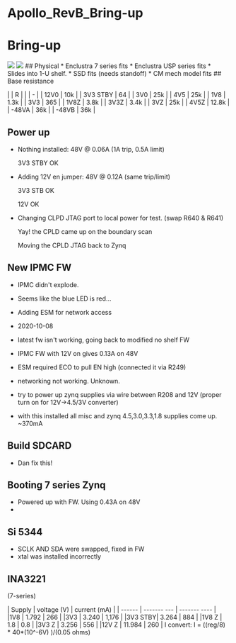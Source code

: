 # Apollo_RevB_Bring-up

# Bring-up
<img src="320px">
<img src="320px">
## Physical
 * Enclustra 7 series fits
 * Enclustra USP series fits
 * Slides into 1-U shelf.
 * SSD fits (needs standoff)
 * CM mech model fits
## Base resistance

| | R |
| | - |
| 12V0 | 10k |
| 3V3 STBY | 64 |
| 3V0 | 25k |
| 4V5 | 25k |
| 1V8 | 1.3k |
| 3V3 | 365 |
| 1V8Z | 3.8k |
| 3V3Z | 3.4k |
| 3VZ | 25k |
| 4V5Z | 12.8k |
| -48VA | 36k |
| -48VB | 36k |

## Power up
 * Nothing installed: 48V @ 0.06A  (1A trip, 0.5A limit)

   3V3 STBY OK

 * Adding 12V en jumper: 48V @ 0.12A (same trip/limit)

   3V3 STB OK

   12V  OK

 * Changing CLPD JTAG port to local power for test. (swap R640 & R641)

   Yay! the CPLD came up on the boundary scan

   Moving the CPLD JTAG back to Zynq

## New IPMC FW
   * IPMC didn't explode.
   * Seems like the blue LED is red...
   * Adding ESM for network access

   * 2020-10-08
   * latest fw isn't working, going back to modified no shelf FW
   * IPMC FW with 12V on gives 0.13A on 48V
   * ESM required ECO to pull EN high (connected it via R249)
   * networking not working.  Unknown.
   * try to power up zynq supplies via wire between R208 and 12V (proper turn on for 12V->4.5/3V converter)
   * with this installed all misc and zynq 4.5,3.0,3.3,1.8 supplies come up. ~370mA

## Build SDCARD
   * Dan fix this!

## Booting 7 series Zynq
   * Powered up with FW.  Using 0.43A on 48V
  *


## Si 5344
 * SCLK AND SDA were swapped, fixed in FW
 * xtal was installed incorrectly

## INA3221
 (7-series)

 | Supply | voltage (V) | current (mA) |
 | ------ | ------- --- | ------- ---- |
 |1V8     | 1.792       | 266          |
 |3V3     | 3.240       | 1,176        |
 |3V3 STBY| 3.264       | 884          |
 |1V8 Z   | 1.8         | 0.8          |
 |3V3 Z   | 3.256       | 556          |
 |12V Z   | 11.984      | 260          |
I convert: I = ((reg/8) * 40*(10^-6V) )/(0.05 ohms)
